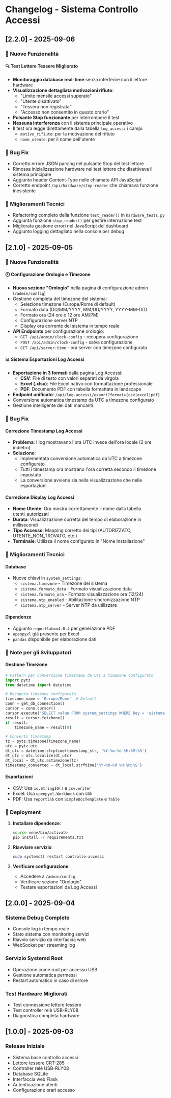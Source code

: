 # Changelog - Sistema Controllo Accessi

## [2.2.0] - 2025-09-06

### 🎉 Nuove Funzionalità

#### 🔍 Test Lettore Tessere Migliorato
- **Monitoraggio database real-time** senza interferire con il lettore hardware
- **Visualizzazione dettagliata motivazioni rifiuto**:
  - "Limite mensile accessi superato"
  - "Utente disattivato"
  - "Tessera non registrata"
  - "Accesso non consentito in questo orario"
- **Pulsante Stop funzionante** per interrompere il test
- **Nessuna interferenza** con il sistema principale operativo
- Il test ora legge direttamente dalla tabella `log_accessi` i campi:
  - `motivo_rifiuto`: per la motivazione del rifiuto
  - `nome_utente`: per il nome dell'utente

### 🐛 Bug Fix
- Corretto errore JSON parsing nel pulsante Stop del test lettore
- Rimossa inizializzazione hardware nel test lettore che disattivava il sistema principale
- Aggiunto header Content-Type nelle chiamate API JavaScript
- Corretto endpoint `/api/hardware/stop-reader` che chiamava funzione inesistente

### 🔧 Miglioramenti Tecnici
- Refactoring completo della funzione `test_reader()` in `hardware_tests.py`
- Aggiunta funzione `stop_reader()` per gestire interruzione test
- Migliorata gestione errori nel JavaScript del dashboard
- Aggiunto logging dettagliato nella console per debug

## [2.1.0] - 2025-09-05

### 🎉 Nuove Funzionalità

#### 🕐 Configurazione Orologio e Timezone
- **Nuova sezione "Orologio"** nella pagina di configurazione admin (`/admin/config`)
- Gestione completa del timezone del sistema:
  - Selezione timezone (Europe/Rome di default)
  - Formato data (DD/MM/YYYY, MM/DD/YYYY, YYYY-MM-DD)  
  - Formato ora (24 ore o 12 ore AM/PM)
  - Configurazione server NTP
  - Display ora corrente del sistema in tempo reale
- **API Endpoints** per configurazione orologio:
  - `GET /api/admin/clock-config` - recupera configurazione
  - `POST /api/admin/clock-config` - salva configurazione
  - `GET /api/server-time` - ora server con timezone configurato

#### 📊 Sistema Esportazioni Log Accessi
- **Esportazione in 3 formati** dalla pagina Log Accessi:
  - **CSV**: File di testo con valori separati da virgola
  - **Excel (.xlsx)**: File Excel nativo con formattazione professionale
  - **PDF**: Documento PDF con tabella formattata in landscape
- **Endpoint unificato**: `/api/log-accessi/export?format={csv|excel|pdf}`
- Conversione automatica timestamp da UTC a timezone configurato
- Gestione intelligente dei dati mancanti

### 🐛 Bug Fix

#### Correzione Timestamp Log Accessi
- **Problema**: I log mostravano l'ora UTC invece dell'ora locale (2 ore indietro)
- **Soluzione**: 
  - Implementata conversione automatica da UTC a timezone configurato
  - Tutti i timestamp ora mostrano l'ora corretta secondo il timezone impostato
  - La conversione avviene sia nella visualizzazione che nelle esportazioni

#### Correzione Display Log Accessi
- **Nome Utente**: Ora mostra correttamente il nome dalla tabella utenti_autorizzati
- **Durata**: Visualizzazione corretta del tempo di elaborazione in millisecondi
- **Tipo Accesso**: Mapping corretto dei tipi (AUTORIZZATO, UTENTE_NON_TROVATO, etc.)
- **Terminale**: Utilizza il nome configurato in "Nome Installazione"

### 🔧 Miglioramenti Tecnici

#### Database
- Nuove chiavi in `system_settings`:
  - `sistema.timezone` - Timezone del sistema
  - `sistema.formato_data` - Formato visualizzazione data
  - `sistema.formato_ora` - Formato visualizzazione ora (12/24)
  - `sistema.ntp_enabled` - Abilitazione sincronizzazione NTP
  - `sistema.ntp_server` - Server NTP da utilizzare

#### Dipendenze
- Aggiunto `reportlab==4.0.4` per generazione PDF
- `openpyxl` già presente per Excel
- `pandas` disponibile per elaborazione dati

### 📝 Note per gli Sviluppatori

#### Gestione Timezone
```python
# Pattern per conversione timestamp da UTC a timezone configurato
import pytz
from datetime import datetime

# Recupera timezone configurato
timezone_name = 'Europe/Rome'  # Default
conn = get_db_connection()
cursor = conn.cursor()
cursor.execute("SELECT value FROM system_settings WHERE key = 'sistema.timezone'")
result = cursor.fetchone()
if result:
    timezone_name = result[0]

# Converti timestamp
tz = pytz.timezone(timezone_name)
utc = pytz.utc
dt_utc = datetime.strptime(timestamp_str, '%Y-%m-%d %H:%M:%S')
dt_utc = utc.localize(dt_utc)
dt_local = dt_utc.astimezone(tz)
timestamp_converted = dt_local.strftime('%Y-%m-%d %H:%M:%S')
```

#### Esportazioni
- CSV: Usa `io.StringIO()` e `csv.writer`
- Excel: Usa `openpyxl.Workbook` con stili
- PDF: Usa `reportlab` con `SimpleDocTemplate` e `Table`

### 🚀 Deployment

1. **Installare dipendenze**:
   ```bash
   source venv/bin/activate
   pip install -r requirements.txt
   ```

2. **Riavviare servizio**:
   ```bash
   sudo systemctl restart controllo-accessi
   ```

3. **Verificare configurazione**:
   - Accedere a `/admin/config`
   - Verificare sezione "Orologio"
   - Testare esportazioni da Log Accessi

## [2.0.0] - 2025-09-04

### Sistema Debug Completo
- Console log in tempo reale
- Stato sistema con monitoring servizi
- Riavvio servizio da interfaccia web
- WebSocket per streaming log

### Servizio Systemd Root
- Operazione come root per accesso USB
- Gestione automatica permessi
- Restart automatico in caso di errore

### Test Hardware Migliorati  
- Test connessione lettore tessere
- Test controller relè USB-RLY08
- Diagnostica completa hardware

## [1.0.0] - 2025-09-03

### Release Iniziale
- Sistema base controllo accessi
- Lettore tessere CRT-285  
- Controller relè USB-RLY08
- Database SQLite
- Interfaccia web Flask
- Autenticazione utenti
- Configurazione orari accesso